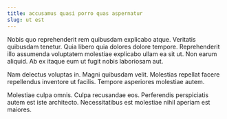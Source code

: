 ```yaml
---
title: accusamus quasi porro quas aspernatur
slug: ut est
---
```


Nobis quo reprehenderit rem quibusdam explicabo atque. Veritatis quibusdam tenetur. Quia libero quia dolores dolore tempore. Reprehenderit illo assumenda voluptatem molestiae explicabo ullam ea sit ut. Non earum aliquid. Ab ex itaque eum ut fugit nobis laboriosam aut.

Nam delectus voluptas in. Magni quibusdam velit. Molestias repellat facere repellendus inventore ut facilis. Tempore asperiores molestiae autem.

Molestiae culpa omnis. Culpa recusandae eos. Perferendis perspiciatis autem est iste architecto. Necessitatibus est molestiae nihil aperiam est maiores.
